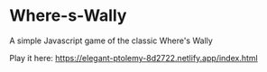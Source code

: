 # Where-s-Wally
A simple Javascript game of the classic Where's Wally

Play it here: https://elegant-ptolemy-8d2722.netlify.app/index.html
